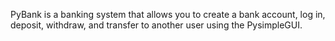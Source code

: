 PyBank is a banking system that allows you to create a bank account, log in, deposit, withdraw, and transfer to another user using the PysimpleGUI.